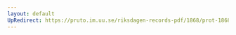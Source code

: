 ```yaml
---
layout: default
UpRedirect: https://pruto.im.uu.se/riksdagen-records-pdf/1868/prot-1868--ak--401/prot-1868--ak--401_029.pdf
---
```

